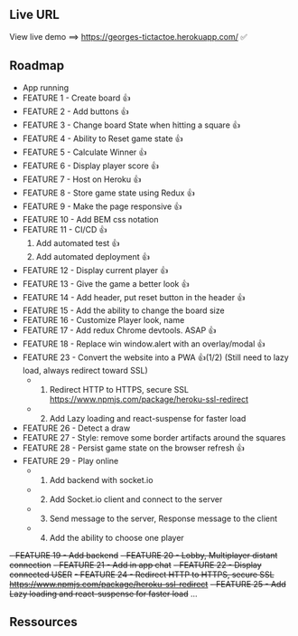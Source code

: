 ## Live URL

View live demo ==> https://georges-tictactoe.herokuapp.com/ ✅

## Roadmap

- App running
- FEATURE 1 - Create board 👍
- FEATURE 2 - Add buttons 👍
- FEATURE 3 - Change board State when hitting a square 👍
- FEATURE 4 - Ability to Reset game state 👍
- FEATURE 5 - Calculate Winner 👍
- FEATURE 6 - Display player score 👍
- FEATURE 7 - Host on Heroku 👍
- FEATURE 8 - Store game state using Redux 👍
- FEATURE 9 - Make the page responsive 👍
- FEATURE 10 - Add BEM css notation
- FEATURE 11 - CI/CD 👍
  1. Add automated test 👍
  2. Add automated deployment 👍
- FEATURE 12 - Display current player 👍
- FEATURE 13 - Give the game a better look 👍
- FEATURE 14 - Add header, put reset button in the header 👍
- FEATURE 15 - Add the ability to change the board size
- FEATURE 16 - Customize Player look, name
- FEATURE 17 - Add redux Chrome devtools. ASAP 👍
- FEATURE 18 - Replace win window.alert with an overlay/modal 👍
- FEATURE 23 - Convert the website into a PWA 👍(1/2) (Still need to lazy load, always redirect toward SSL)
  - 1. Redirect HTTP to HTTPS, secure SSL https://www.npmjs.com/package/heroku-ssl-redirect
  - 2. Add Lazy loading and react-suspense for faster load
- FEATURE 26 - Detect a draw
- FEATURE 27 - Style: remove some border artifacts around the squares
- FEATURE 28 - Persist game state on the browser refresh 👍
- FEATURE 29 - Play online
  - 1. Add backend with socket.io
  - 2. Add Socket.io client and connect to the server
  - 3. Send message to the server, Response message to the client
  - 4. Add the ability to choose one player

~~- FEATURE 19 - Add backend~~
~~- FEATURE 20 - Lobby, Multiplayer distant connection~~
~~- FEATURE 21 - Add in app chat~~
~~- FEATURE 22 - Display connected USER~~
~~- FEATURE 24 - Redirect HTTP to HTTPS, secure SSL https://www.npmjs.com/package/heroku-ssl-redirect~~
~~- FEATURE 25 - Add Lazy loading and react-suspense for faster load~~
...

## Ressources
